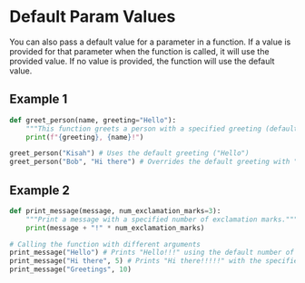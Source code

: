 # Default Param Values

You can also pass a default value for a parameter in a function. If a value is provided for that parameter when the function is called, it will use the provided value. If no value is provided, the function will use the default value.

## Example 1

```py
def greet_person(name, greeting="Hello"):
    """This function greets a person with a specified greeting (default is Hello)."""
    print(f"{greeting}, {name}!")

greet_person("Kisah") # Uses the default greeting ("Hello")
greet_person("Bob", "Hi there") # Overrides the default greeting with "Hi there"
```

## Example 2

```py
def print_message(message, num_exclamation_marks=3):
    """Print a message with a specified number of exclamation marks."""
    print(message + "!" * num_exclamation_marks)

# Calling the function with different arguments
print_message("Hello") # Prints "Hello!!!" using the default number of exclamation marks
print_message("Hi there", 5) # Prints "Hi there!!!!!" with the specified number of exclamation marks
print_message("Greetings", 10)
```
